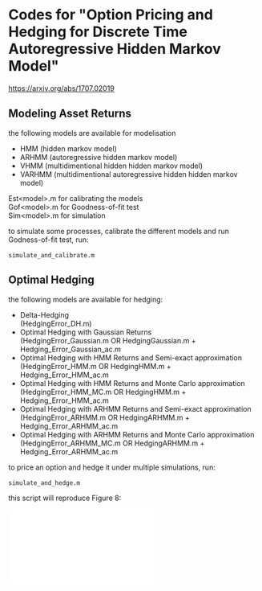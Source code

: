 # Codes for "Option Pricing and Hedging for Discrete Time Autoregressive Hidden Markov Model"
https://arxiv.org/abs/1707.02019

## Modeling Asset Returns 

the following models are available for modelisation
* HMM (hidden markov model)
* ARHMM (autoregressive hidden markov model)
* VHMM (multidimentional hidden hidden markov model)
* VARHMM (multidimentional autoregressive hidden hidden markov model)

Est\<model\>.m for calibrating the models <br />
Gof\<model\>.m for Goodness-of-fit test <br />
Sim\<model\>.m for simulation <br />


to simulate some processes, calibrate the different models and run Godness-of-fit test, run:
```
simulate_and_calibrate.m
```

## Optimal Hedging

the following models are available for hedging:
* Delta-Hedging <br /> (HedgingError_DH.m) 
* Optimal Hedging with Gaussian Returns <br /> (HedgingError_Gaussian.m OR HedgingGaussian.m + Hedging_Error_Gaussian_ac.m 
* Optimal Hedging with HMM Returns and Semi-exact approximation <br /> (HedgingError_HMM.m OR HedgingHMM.m + Hedging_Error_HMM_ac.m 
* Optimal Hedging with HMM Returns and Monte Carlo approximation <br /> (HedgingError_HMM_MC.m OR HedgingHMM.m + Hedging_Error_HMM_ac.m 
* Optimal Hedging with ARHMM Returns and Semi-exact approximation <br />(HedgingError_ARHMM.m OR HedgingARHMM.m + Hedging_Error_ARHMM_ac.m 
* Optimal Hedging with ARHMM Returns and Monte Carlo approximation <br /> (HedgingError_ARHMM_MC.m OR HedgingARHMM.m + Hedging_Error_ARHMM_ac.m 


to price an option and hedge it under multiple simulations, run:
```
simulate_and_hedge.m
```

this script will reproduce Figure 8:

![alt text](simulate_and_hedge_fig.pdf)






